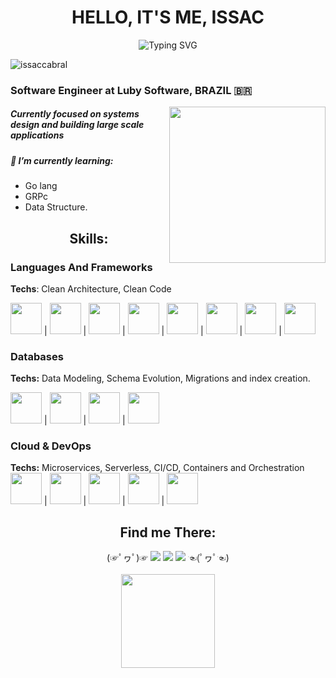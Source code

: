 <!-- Portfolio Presentation -->
<div align=center>
<h1 align="center">HELLO, IT'S ME, ISSAC </h1>
 <img align="center" src="https://readme-typing-svg.herokuapp.com?font=Fira+Code&pause=1000&color=1AF73D&random=false&width=435&lines=Software+Engineer" alt="Typing SVG" />
</div>
<p align="left"> <img src="https://komarev.com/ghpvc/?username=issaccabral&label=Profile%20views&color=0e75b6&style=flat" alt="issaccabral" /> </p>  
<h3> Software Engineer at Luby Software, BRAZIL 🇧🇷 </h3>
<img src="https://github.com/TheDudeThatCode/TheDudeThatCode/blob/master/Assets/Developer.gif" align="right" width="250">

##### Currently focused on systems design and building large scale applications
##### 🌱 I’m currently learning: 
- Go lang
- GRPc 
- Data Structure.

<!-- Skills Grid -->
<h2 align="center"><strong>Skills:</strong></h2>

### Languages And Frameworks
**Techs**: Clean Architecture, Clean Code

<img height="50" src="https://cdn.jsdelivr.net/gh/devicons/devicon@latest/icons/nodejs/nodejs-original-wordmark.svg" /> | <img height="50" src="https://cdn.jsdelivr.net/gh/devicons/devicon@latest/icons/typescript/typescript-original.svg" /> | <img height="50" src="https://cdn.jsdelivr.net/gh/devicons/devicon@latest/icons/javascript/javascript-original.svg" /> | <img height="50" src="https://user-images.githubusercontent.com/2752551/30405068-a7733b34-989e-11e7-8f66-7badaf1373ed.png" />  | <img height="50" src="https://cdn.jsdelivr.net/gh/devicons/devicon@latest/icons/nestjs/nestjs-original.svg" /> | <img height="50" src="https://cdn.jsdelivr.net/gh/devicons/devicon@latest/icons/adonisjs/adonisjs-original.svg" /> | <img height="50" src="https://cdn.jsdelivr.net/gh/devicons/devicon@latest/icons/react/react-original.svg" /> | <img height="50" src="https://cdn.jsdelivr.net/gh/devicons/devicon@latest/icons/go/go-original-wordmark.svg" /> 
### Databases
**Techs:** Data Modeling, Schema Evolution, Migrations  and index creation.

<img width="50" height="50" src="https://cdn.jsdelivr.net/gh/devicons/devicon@latest/icons/dynamodb/dynamodb-original.svg" /> | <img width="50" height="50" src="https://cdn.jsdelivr.net/gh/devicons/devicon@latest/icons/postgresql/postgresql-original.svg" /> |  <img width="50" height="50" src="https://cdn.jsdelivr.net/gh/devicons/devicon@latest/icons/mysql/mysql-original-wordmark.svg" /> | <img width="50" height="50" src="https://cdn.jsdelivr.net/gh/devicons/devicon@latest/icons/redis/redis-original.svg" /> 
### Cloud & DevOps
**Techs:** Microservices, Serverless, CI/CD, Containers and Orchestration  
<img width="50" height="50" src="https://cdn.jsdelivr.net/gh/devicons/devicon@latest/icons/amazonwebservices/amazonwebservices-original-wordmark.svg"/> |  <img height="50" width="50"  src="https://cdn.jsdelivr.net/gh/devicons/devicon@latest/icons/docker/docker-original-wordmark.svg" /> | <img height="50" width="50" src="https://cdn.jsdelivr.net/gh/devicons/devicon@latest/icons/kubernetes/kubernetes-original.svg" /> | <img height="50" width="50" src="https://cdn.jsdelivr.net/gh/devicons/devicon@latest/icons/githubactions/githubactions-original.svg" />  | <img height="50" src="https://svgmix.com/uploads/1eb335-aws-sqs.svg" /> 

<!-- Portfolio Contact Grid -->
<div>
  <div align="center">
    <h2><strong>Find me There:</strong></h2>
    (☞ﾟヮﾟ)☞ 
    <a href="https://www.instagram.com/issac.cabral/" target="_blank"><img src="https://img.shields.io/badge/-Instagram-%23E4405F?style=for-the-badge&logo=instagram&logoColor=white" target="_blank"></a>
    <a href="mailto:clidenorissac@gmail.com" ><img src="https://img.shields.io/badge/-Gmail-%23333?style=for-the-badge&logo=gmail&logoColor=white" target="_blank"></a>
    <a href="https://www.linkedin.com/in/issaccabral" target="_blank"><img src="https://img.shields.io/badge/-LinkedIn-%230077B5?style=for-the-badge&logo=linkedin&logoColor=white" target="_blank"></a>
    ☜(ﾟヮﾟ☜)
  </div>
  <br/>
  <div align="center">
      <img height="150em" src="https://github-readme-streak-stats.herokuapp.com/?user=issaccabral&layout=compact&langs_count=7&theme=tokyonight" />
  </div>
  <br/>
</div>
